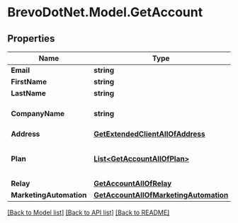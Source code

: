# BrevoDotNet.Model.GetAccount

## Properties

Name | Type | Description | Notes
------------ | ------------- | ------------- | -------------
**Email** | **string** | Login Email | 
**FirstName** | **string** | First Name | 
**LastName** | **string** | Last Name | 
**CompanyName** | **string** | Name of the company | 
**Address** | [**GetExtendedClientAllOfAddress**](GetExtendedClientAllOfAddress.md) |  | 
**Plan** | [**List&lt;GetAccountAllOfPlan&gt;**](GetAccountAllOfPlan.md) | Information about your plans and credits | 
**Relay** | [**GetAccountAllOfRelay**](GetAccountAllOfRelay.md) |  | 
**MarketingAutomation** | [**GetAccountAllOfMarketingAutomation**](GetAccountAllOfMarketingAutomation.md) |  | [optional] 

[[Back to Model list]](../../README.md#documentation-for-models) [[Back to API list]](../../README.md#documentation-for-api-endpoints) [[Back to README]](../../README.md)

